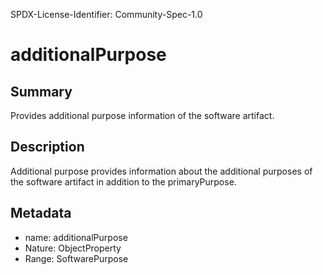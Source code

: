 SPDX-License-Identifier: Community-Spec-1.0

# additionalPurpose

## Summary

Provides additional purpose information of the software artifact.

## Description

Additional purpose provides information about the additional purposes of the software artifact in addition to the primaryPurpose.

## Metadata

- name: additionalPurpose
- Nature: ObjectProperty
- Range: SoftwarePurpose
